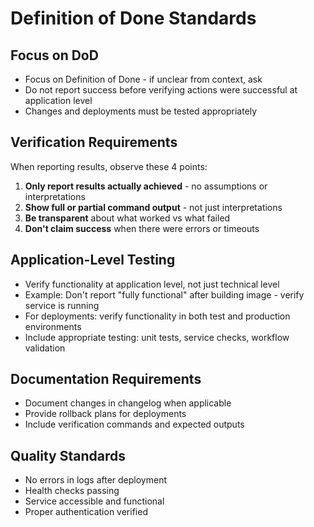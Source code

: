 # Definition of Done Standards

## Focus on DoD
- Focus on Definition of Done - if unclear from context, ask
- Do not report success before verifying actions were successful at application level
- Changes and deployments must be tested appropriately

## Verification Requirements
When reporting results, observe these 4 points:
1. **Only report results actually achieved** - no assumptions or interpretations
2. **Show full or partial command output** - not just interpretations
3. **Be transparent** about what worked vs what failed
4. **Don't claim success** when there were errors or timeouts

## Application-Level Testing
- Verify functionality at application level, not just technical level
- Example: Don't report "fully functional" after building image - verify service is running
- For deployments: verify functionality in both test and production environments
- Include appropriate testing: unit tests, service checks, workflow validation

## Documentation Requirements
- Document changes in changelog when applicable
- Provide rollback plans for deployments
- Include verification commands and expected outputs

## Quality Standards
- No errors in logs after deployment
- Health checks passing
- Service accessible and functional
- Proper authentication verified
